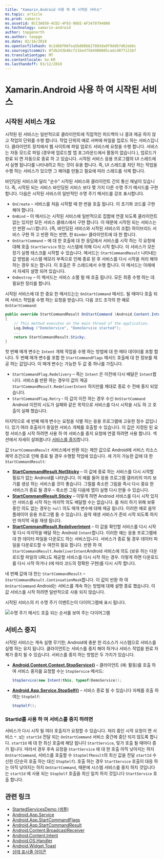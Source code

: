 ```yaml
---
title: "Xamarin.Android 사용 하 여 시작된 서비스"
ms.topic: article
ms.prod: xamarin
ms.assetid: 8CC3A850-4CD2-4F93-98EE-AF3470794000
ms.technology: xamarin-android
author: topgenorth
ms.author: toopge
ms.date: 02/16/2018
ms.openlocfilehash: 8c2d68f08fea5b808b627803da9f9ddb7d62eb6c
ms.sourcegitcommit: 0fdb243b46cf21be47584900805cadcd077121bf
ms.translationtype: MT
ms.contentlocale: ko-KR
ms.lasthandoff: 03/12/2018
---
```

# <a name="started-services-with-xamarinandroid"></a>Xamarin.Android 사용 하 여 시작된 서비스

## <a name="started-services-overview"></a>시작된 서비스 개요

시작된 된 서비스는 일반적으로 클라이언트에 직접적인 피드백이 나 결과 제공 하지 않고 작업의 단위를 수행 합니다. 작업 단위의 예로 서버에 파일을 업로드 하는 서비스입니다. 클라이언트 장치에서 웹 사이트에 파일 업로드 서비스에 요청을 수행 합니다. 서비스는 자동 모드로 파일 (경우에 업로드할 앱 포그라운드에서 활동이 없습니다.), 업로드가 완료 되 면 자동으로 종료 하 고 있습니다. 시작된 서비스 응용 프로그램의 UI 스레드에서 실행 됩니다를 나타내려고 하는 것이 유용 합니다. 즉, UI 스레드를 차단 하는 작업을 수행 하는 서비스가 있으면 그 해야를 만들고 필요에 따라 스레드를 삭제 합니다.

바인딩된 서비스와 달리 "순수" 시작된 서비스와 클라이언트 간의 통신 채널이 있습니다. 즉, 시작된 되는 서비스 바인딩된 서비스 보다 몇 가지 다른 수명 주기 메서드를 구현 합니다. 다음은 시작된 서비스의 일반적인 수명 주기 메서드를 강조 표시합니다.

* `OnCreate` &ndash; 서비스를 처음 시작할 때 한 번을 호출 됩니다. 이 초기화 코드를 구현 해야 합니다.
* `OnBind` &ndash; 이 메서드는 시작된 서비스에 일반적으로 집합에 연결 되도록 클라이언트 없는 있지만 모든 서비스 클래스에서 구현 합니다. 이 때문에 시작된 되는 서비스는만 반환 `null`합니다. (즉, 바인딩된 서비스와 시작된 서비스의 조합) 하이브리드 서비스 구현 하 고 반환 하는 반면, 한 `Binder` 클라이언트에 대 한 합니다.
* `OnStartCommand` &ndash; 에 대 한 호출에 대 한 응답에서 서비스를 시작 하는 각 요청에 대해 호출 `StartService` 또는 시스템에 의해 다시 시작 합니다. 이 서비스가 모든 장기 실행 태스크를 시작할 수 있습니다. 메서드는 `StartCommandResult` 나타내는 값 방법을 시스템 메모리 부족으로 인해 종료 된 후 서비스를 다시 시작을 처리 해야 하는 경우 또는 합니다. 이 호출은 주 스레드에서 수행 합니다. 이 메서드는 아래에서 자세히 설명 되어 있습니다.
* `OnDestroy` &ndash; 이 메서드는 서비스 소멸 될 때 호출 됩니다. 모든 최종 수행 하는 데 필요한 정리를 합니다.

시작된 서비스에 대 한 중요 한 메서드는는 `OnStartCommand` 메서드. 될 때마다 호출 되며 서비스 작업을 수행 하는 요청을 받습니다. 다음 코드 조각의 한 예로 `OnStartCommand`: 

```csharp
public override StartCommandResult OnStartCommand (Android.Content.Intent intent, StartCommandFlags flags, int startId)
{
    // This method executes on the main thread of the application.
    Log.Debug ("DemoService", "DemoService started");
    ...
    return StartCommandResult.Sticky;
}
```

첫 번째 매개 변수는 `Intent` 개체 작업을 수행 하는 방법에 대 한 메타 데이터를 포함 합니다. 두 번째 매개 변수를 포함 한 `StartCommandFlags` 메서드 호출에 대 한 정보를 제공 하는 값입니다. 이 매개 변수는 가능한 두 값 중 하나를 가집니다.

* `StartCommandFlag.Redelivery` &ndash; 즉는 `Intent` 은 이전에 다시 배달은 `Intent`합니다. 서비스를 반환 하는 경우이 값이 제공 `StartCommandResult.RedeliverIntent` 하지만를 제대로 종료 수 전에 중지 되었습니다.
* `StartCommandFlag.Retry` &dash; 이 값이 이전 하는 경우 수신 `OnStartCommand` Android 이전의 시도가 실패와 같은 목적으로 서비스를 다시 시작을 시도 하 고 호출이 실패 했습니다.
 
마지막으로 세 번째 매개 변수는 요청을 식별 하는 응용 프로그램에 고유한 정수 값입니다. 있기 여러 호출자가 동일한 서비스 개체를 호출할 수 있습니다. 이 값은 지정된 된 요청 서비스를 시작 하려면 사용 하 여 서비스를 중지 요청에 연결 하려면 사용 합니다. 섹션에서 자세히 살펴봅니다 [서비스를 중지](#Stopping_the_Service)합니다. 

값 `StartCommandResult` 서비스에서 반환 되는 제안 값으로 Android에 서비스 리소스 제약 조건으로 인해 종료 될 경우 수행할 작업에 있습니다. 세 가지 가능한 값에 대 한 `StartCommandResult`:

* **[StartCommandResult.NotSticky](https://developer.xamarin.com/api/field/Android.App.StartCommandResult.NotSticky/)**  &ndash; 이 값에 종료 하는 서비스를 다시 시작할 필요가 없는 Android를 나타냅니다. 이 예를 들어 응용 프로그램 갤러리의 미리 보기를 생성 하는 서비스를 것이 좋습니다. 그럴를 축소판 그림을 즉시 다시 중요 한 서비스가 종료 될 경우 &ndash; 축소판 그림 다음에 앱이 실행 다시 만들 수 있습니다.
* **[StartCommandResult.Sticky](https://developer.xamarin.com/api/field/Android.App.StartCommandResult.Sticky/)**  &ndash; 이렇게 하면 Android 서비스를 다시 시작 있지만 서비스를 시작 하는 마지막 의도 배달할 수는 없습니다. 를 처리 하기 위해 보류 중인 의도 없는 경우는 `null` 의도 매개 변수에 대해 제공 됩니다. 이러한 예로 음악 플레이어 응용 프로그램 들 수 있습니다. 음악 재생 서비스가 준비 시작 되도록 하지만 마지막 곡을 재생 됩니다. 
* **[StartCommandResult.RedeliverIntent](https://developer.xamarin.com/api/field/Android.App.StartCommandResult.RedeliverIntent/)**  &ndash; 이 값을 확인할 서비스를 다시 시작 및 다시 마지막을 배달 하는 Android `Intent`합니다. 이러한 예는 응용 프로그램에 대 한 데이터 파일을 다운로드 하는 서비스입니다. 서비스가 종료 될 경우 데이터 파일을 다운로드할 수 여전히 필요 합니다. 반환 하 여 `StartCommandResult.RedeliverIntent`Android 서비스에 의도 (보유 하는 다운로드할 파일의 URL)도 제공할 서비스를 다시 시작 하는 경우. 이렇게 하면 다운로드를 다시 시작 하거나 (에 따라 코드의 정확한 구현)를 다시 시작 합니다.

네 번째 값에 대 한는 `StartCommandResult` &ndash; `StartCommandResult.ContinuationMask`합니다. 이 값이 반환 하 여 `OnStartCommand` Android는 서비스를 계속 하는 방법에 대해 설명 종료 했습니다. 이 값 서비스를 시작 하려면 일반적으로 사용 되지 않습니다.

시작된 서비스의 키 수명 주기 이벤트는이 다이어그램에 표시 됩니다. 

![수명 주기 메서드 호출 되는 순서를 보여 주는 다이어그램](started-services-images/started-service-01.png "수명 주기 메서드 호출 되는 순서를 보여 주는 다이어그램입니다.")


<a name="Stopping_the_Service" />

## <a name="stopping-the-service"></a>서비스 중지

시작된 서비스는 계속 실행 무기한; Android에 충분 한 리소스가 시스템으로 서비스를 실행 하는 유지 됩니다. 클라이언트는 서비스를 중지 해야 하거나 서비스 작업을 완료 자체가 중지 될 수 있습니다. 서비스를 중지 하는 방법은 두 가지가 있습니다. 
 
* **[Android.Content.Context.StopService()](https://developer.xamarin.com/api/member/Android.Content.Context.StopService/p/Android.Content.Intent/)**  &ndash; 클라이언트 (예: 활동)를 호출 하 여 서비스 중지를 요청할 수는 `StopService` 메서드: 

    ```csharp
    StopService(new Intent(this, typeof(DemoService));
    ```

* **[Android.App.Service.StopSelf()](https://developer.xamarin.com/api/member/Android.App.Service.StopSelf()/)**  &ndash; 서비스 종료 될 수 있습니다 자체를 호출 하 여는 `StopSelf`:

    ```csharp
    StopSelf();
    ```
    
### <a name="using-startid-to-stop-a-service"></a>StartId를 사용 하 여 서비스를 중지 하려면

서비스가 다시 시작 될 여러 호출자가 요청할 수 있습니다. 처리 중인 시작 요청이 면 서비스 צ ְ ײ는 `startId` 전달 되는 `OnStartCommand` 서비스 중간에 중단 되지 않도록 합니다. `startId` 에 대 한 최신 호출에 해당 됩니다 `StartService`, 및가 호출 될 때마다 증가 됩니다. 따라서 경우 후속 요청을 `StartService` 에 대 한 호출 아직 낮아지는 하지 `OnStartCommand`, 서비스를 호출할 수 `StopSelfResult`의 최신 값을 전달 `startId` 수신한 (단순히 호출 하는 대신 `StopSelf`). 호출 하는 경우 `StartService` 호출이 대응 하는 아직 낮아지는 하지 `OnStartCommand`, 때문에 시스템 서비스를 중지 하지 것입니다는 `startId` 에 사용 되는 `StopSelf` 호출을 최신 일치 하지 것입니다 `StartService` 호출 합니다.


## <a name="related-links"></a>관련 링크

- [StartedServicesDemo (샘플)](https://developer.xamarin.com/samples/monodroid/ApplicationFundamentals/ServiceSamples/StartedServicesDemo/)
- [Android.App.Service](https://developer.xamarin.com/api/type/Android.App.Service)
- [Android.App.StartCommandFlags](https://developer.xamarin.com/api/type/Android.App.StartCommandFlags)
- [Android.App.StartCommandResult](https://developer.xamarin.com/api/type/Android.App.StartCommandResult)
- [Android.Content.BroadcastReceiver](https://developer.xamarin.com/api/type/Android.Content.BroadcastReceiver/)
- [Android.Content.Intent](https://developer.xamarin.com/api/type/Android.Content.Intent)
- [Android.OS.Handler](https://developer.xamarin.com/api/type/Android.OS.Handler/)
- [Android.Widget.Toast](https://developer.xamarin.com/api/type/Android.Widget.Toast/)
- [상태 표시줄 아이콘](http://developer.android.com/guide/practices/ui_guidelines/icon_design_status_bar.html)

